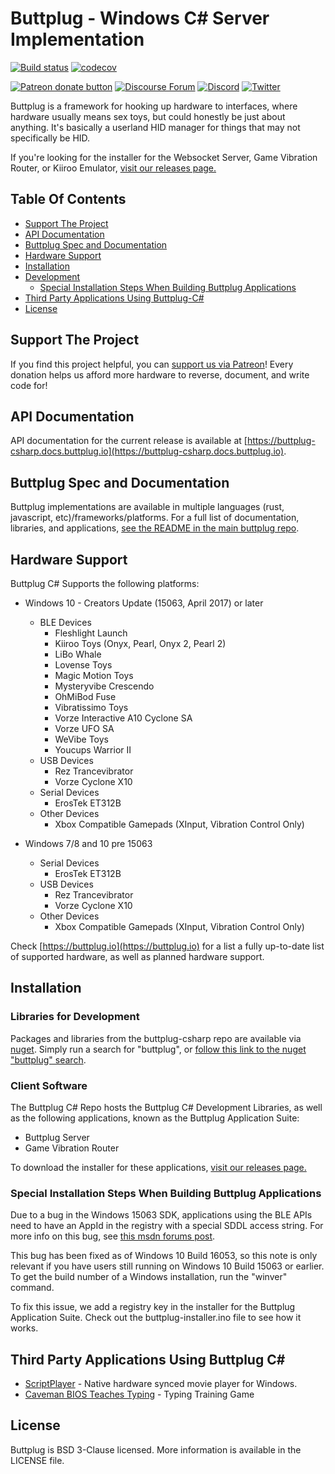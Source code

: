 # Buttplug - Windows C# Server Implementation

[![Build status](https://ci.appveyor.com/api/projects/status/kcrobh9kvkpcjlqg?svg=true)](https://ci.appveyor.com/project/qdot/buttplug-csharp)
[![codecov](https://codecov.io/gh/buttplugio/buttplug-csharp/branch/master/graph/badge.svg)](https://codecov.io/gh/buttplugio/buttplug-csharp)

[![Patreon donate button](https://img.shields.io/badge/patreon-donate-yellow.svg)](https://www.patreon.com/qdot)
[![Discourse Forum](https://img.shields.io/badge/discourse-forum-blue.svg)](https://metafetish.club)
[![Discord](https://img.shields.io/discord/353303527587708932.svg?logo=discord)](https://discord.buttplug.io)
[![Twitter](https://img.shields.io/twitter/follow/buttplugio.svg?style=social&logo=twitter)](https://twitter.com/buttplugio)

Buttplug is a framework for hooking up hardware to interfaces, where
hardware usually means sex toys, but could honestly be just about
anything. It's basically a userland HID manager for things that may
not specifically be HID.

If you're looking for the installer for the Websocket Server, Game
Vibration Router, or Kiiroo Emulator, [visit our releases page.](https://github.com/buttplugio/buttplug-csharp/releases/)

## Table Of Contents

- [Support The Project](#support-the-project)
- [API Documentation](#api-documentation)
- [Buttplug Spec and Documentation](#buttplug-spec-and-documentation)
- [Hardware Support](#hardware-support)
- [Installation](#installation)
- [Development](#development)
  - [Special Installation Steps When Building Buttplug Applications](#special-installation-steps-when-building-buttplug-applications)
- [Third Party Applications Using Buttplug-C#](#third-party-applications-using-buttplug-c)
- [License]()

## Support The Project

If you find this project helpful, you can [support us via
Patreon](http://patreon.com/qdot)! Every donation helps us afford more
hardware to reverse, document, and write code for!

## API Documentation

API documentation for the current release is available at
[https://buttplug-csharp.docs.buttplug.io](https://buttplug-csharp.docs.buttplug.io).

## Buttplug Spec and Documentation

Buttplug implementations are available in multiple languages (rust,
javascript, etc)/frameworks/platforms. For a full
list of documentation, libraries, and applications,
[see the README in the main buttplug repo](http://github.com/buttplugio/buttplug).

## Hardware Support

Buttplug C# Supports the following platforms:

- Windows 10 - Creators Update (15063, April 2017) or later
  - BLE Devices
    - Fleshlight Launch
    - Kiiroo Toys (Onyx, Pearl, Onyx 2, Pearl 2)
    - LiBo Whale
    - Lovense Toys
    - Magic Motion Toys
    - Mysteryvibe Crescendo
    - OhMiBod Fuse
    - Vibratissimo Toys
    - Vorze Interactive A10 Cyclone SA
    - Vorze UFO SA
    - WeVibe Toys
    - Youcups Warrior II
  - USB Devices
    - Rez Trancevibrator
    - Vorze Cyclone X10
  - Serial Devices
    - ErosTek ET312B
  - Other Devices
    - Xbox Compatible Gamepads (XInput, Vibration Control Only)
  
- Windows 7/8 and 10 pre 15063
  - Serial Devices
    - ErosTek ET312B
  - USB Devices
    - Rez Trancevibrator
    - Vorze Cyclone X10
  - Other Devices
    - Xbox Compatible Gamepads (XInput, Vibration Control Only)

Check [https://buttplug.io](https://buttplug.io) for a list a fully
up-to-date list of supported hardware, as well as planned hardware
support.

## Installation

### Libraries for Development

Packages and libraries from the buttplug-csharp repo are available via
[nuget](http://nuget.org). Simply run a search for "buttplug", or
[follow this link to the nuget "buttplug" search](https://www.nuget.org/packages?q=buttplug).

### Client Software

The Buttplug C# Repo hosts the Buttplug C# Development Libraries, as
well as the following applications, known as the Buttplug Application Suite:

- Buttplug Server
- Game Vibration Router

To download the installer for these applications, [visit our releases page.](https://github.com/buttplugio/buttplug-csharp/releases/)

### Special Installation Steps When Building Buttplug Applications

Due to a bug in the Windows 15063 SDK, applications using the BLE APIs
need to have an AppId in the registry with a special SDDL access
string. For more info on this bug,
see
[this msdn forums post](https://social.msdn.microsoft.com/Forums/en-US/58da3fdb-a0e1-4161-8af3-778b6839f4e1/bluetooth-bluetoothledevicefromidasync-does-not-complete-on-10015063?forum=wdk#ef927009-676c-47bb-8201-8a80d2323a7f).

This bug has been fixed as of Windows 10 Build 16053, so this note is
only relevant if you have users still running on Windows 10 Build
15063 or earlier. To get the build number of a Windows installation,
run the "winver" command.

To fix this issue, we add a registry key in the installer for the
Buttplug Application Suite. Check out the buttplug-installer.ino file
to see how it works.

## Third Party Applications Using Buttplug C#

- [ScriptPlayer](https://github.com/FredTungsten/ScriptPlayer) - Native hardware synced movie player for Windows.
- [Caveman BIOS Teaches Typing](https://curiousjp.itch.io/caveman-bios-teaches-erotic-typing) - Typing Training Game

## License

Buttplug is BSD 3-Clause licensed. More information is available in
the LICENSE file.
